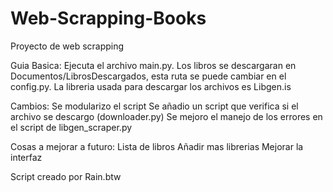 # Web-Scrapping-Books
Proyecto de web scrapping

Guia Basica:
Ejecuta el archivo main.py.
Los libros se descargaran en Documentos/LibrosDescargados, esta ruta se puede cambiar en el config.py.
La libreria usada para descargar los archivos es Libgen.is

Cambios:
Se modularizo el script
Se añadio un script que verifica si el archivo se descargo (downloader.py)
Se mejoro el manejo de los errores en el script de libgen_scraper.py

Cosas a mejorar a futuro:
Lista de libros
Añadir mas librerias
Mejorar la interfaz

Script creado por Rain.btw